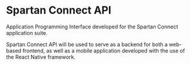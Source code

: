 # Spartan Connect API
 Application Programming Interface developed for the Spartan Connect application suite.

 Spartan Connect API will be used to serve as a backend for both a web-based frontend, as well as a mobile application developed with the use of the React Native framework.

 
